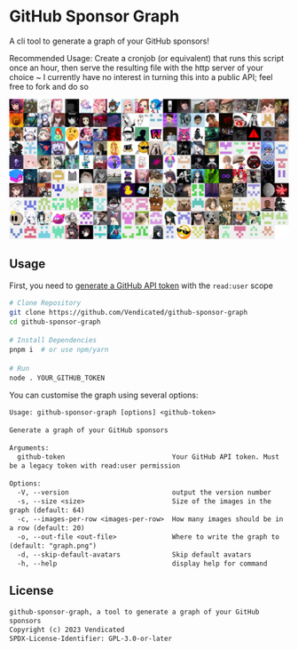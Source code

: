 # GitHub Sponsor Graph

A cli tool to generate a graph of your GitHub sponsors!

Recommended Usage: Create a cronjob (or equivalent) that runs this script once an hour, then serve the resulting file with the http server of your choice ~ I currently have no interest in turning this into a public API; feel free to fork and do so

![Example Graph](./example-graph.png)

## Usage

First, you need to [generate a GitHub API token](https://github.com/settings/tokens/new) with the `read:user` scope

```sh
# Clone Repository
git clone https://github.com/Vendicated/github-sponsor-graph
cd github-sponsor-graph

# Install Dependencies
pnpm i  # or use npm/yarn

# Run
node . YOUR_GITHUB_TOKEN
```

You can customise the graph using several options:

```
Usage: github-sponsor-graph [options] <github-token>

Generate a graph of your GitHub sponsors

Arguments:
  github-token                           Your GitHub API token. Must be a legacy token with read:user permission

Options:
  -V, --version                          output the version number
  -s, --size <size>                      Size of the images in the graph (default: 64)
  -c, --images-per-row <images-per-row>  How many images should be in a row (default: 20)
  -o, --out-file <out-file>              Where to write the graph to (default: "graph.png")
  -d, --skip-default-avatars             Skip default avatars
  -h, --help                             display help for command
```

## License

```
github-sponsor-graph, a tool to generate a graph of your GitHub sponsors
Copyright (c) 2023 Vendicated
SPDX-License-Identifier: GPL-3.0-or-later
```
